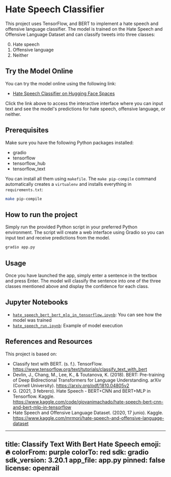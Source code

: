 # Hate Speech Classifier

This project uses TensorFlow, and BERT to implement a hate speech and offensive language classifier. The model is trained on the Hate Speech and Offensive Language Dataset and can classify tweets into three classes:

0. Hate speech
1. Offensive language
2. Neither

## Try the Model Online

You can try the model online using the following link:

- [Hate Speech Classifier on Hugging Face Spaces](https://huggingface.co/spaces/Ordenador/classify-text-with-bert-hate-speech)

Click the link above to access the interactive interface where you can input text and see the model's predictions for hate speech, offensive language, or neither.


## Prerequisites
Make sure you have the following Python packages installed:

- gradio
- tensorflow
- tensorflow_hub
- tensorflow_text


You can install all them using `makefile`. The `make pip-compile` command automatically creates a `virtualenv` and installs everything in `requirements.txt`:

```bash
make pip-compile
```

## How to run the project
Simply run the provided Python script in your preferred Python environment. The script will create a web interface using Gradio so you can input text and receive predictions from the model.

```bash
gradio app.py
```

## Usage
Once you have launched the app, simply enter a sentence in the textbox and press Enter. The model will classify the sentence into one of the three classes mentioned above and display the confidence for each class.

## Jupyter Notebooks

- [`hate_speech_bert_bert_mlp_in_tensorflow.ipynb`](./hate_speech_bert_bert_mlp_in_tensorflow.ipynb): You can see how the model was trained
- [`hate_speech_run.ipynb`](./hate_speech_run.ipynb): Example of model execution


## References and Resources
This project is based on:

- Classify text with BERT. (s. f.). TensorFlow. https://www.tensorflow.org/text/tutorials/classify_text_with_bert
- Devlin, J., Chang, M., Lee, K., & Toutanova, K. (2018). BERT: Pre-training of Deep Bidirectional Transformers for Language Understanding. arXiv (Cornell University). https://arxiv.org/pdf/1810.04805v2
- G. (2021, 3 febrero). Hate Speech - BERT+CNN and BERT+MLP in Tensorflow. Kaggle. https://www.kaggle.com/code/giovanimachado/hate-speech-bert-cnn-and-bert-mlp-in-tensorflow
- Hate Speech and Offensive Language Dataset. (2020, 17 junio). Kaggle. https://www.kaggle.com/mrmorj/hate-speech-and-offensive-language-dataset


---
title: Classify Text With Bert Hate Speech
emoji: 🔥
colorFrom: purple
colorTo: red
sdk: gradio
sdk_version: 3.20.1
app_file: app.py
pinned: false
license: openrail
---